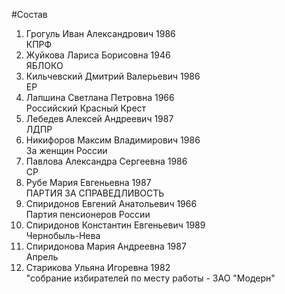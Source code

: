 #Состав
1. Грогуль Иван Александрович 1986   
    КПРФ
2. Жуйкова Лариса Борисовна 1946   
    ЯБЛОКО
3. Кильчевский Дмитрий Валерьевич 1986   
    ЕР
4. Лапшина Светлана Петровна 1966   
    Российский Красный Крест
5. Лебедев Алексей Андреевич 1987   
    ЛДПР
6. Никифоров Максим Владимирович 1986   
    За женщин России
7. Павлова Александра Сергеевна 1986   
    СР
8. Рубе Мария Евгеньевна 1987   
    ПАРТИЯ ЗА СПРАВЕДЛИВОСТЬ
9. Спиридонов Евгений Анатольевич 1966   
    Партия пенсионеров России
10. Спиридонов Константин Евгеньевич 1989   
    Чернобыль-Нева
11. Спиридонова Мария Андреевна 1987   
    Апрель
12. Старикова Ульяна Игоревна 1982   
    "собрание избирателей по месту работы - ЗАО "Модерн"
